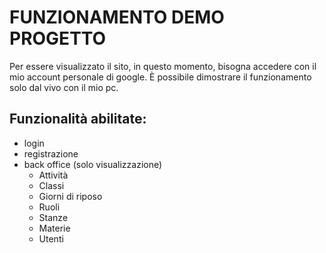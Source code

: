 # FUNZIONAMENTO DEMO PROGETTO

Per essere visualizzato il sito, in questo momento, bisogna accedere con il mio account personale di google. 
È possibile dimostrare il funzionamento solo dal vivo con il mio pc.

## Funzionalità abilitate:
- login
- registrazione
- back office (solo visualizzazione)
    - Attività
    - Classi
    - Giorni di riposo
    - Ruoli
    - Stanze
    - Materie
    - Utenti
